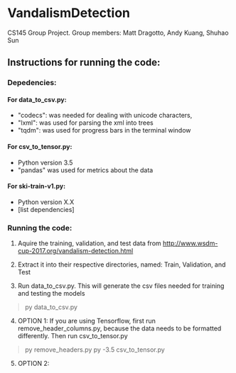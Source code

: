 # VandalismDetection

CS145 Group Project. 
Group members: Matt Dragotto, Andy Kuang, Shuhao Sun

## Instructions for running the code:

### Depedencies:
#### For data_to_csv.py: 
- "codecs": was needed for dealing with unicode characters, 
- "lxml": was used for parsing the xml into trees
- "tqdm": was used for progress bars in the terminal window

#### For csv_to_tensor.py:
- Python version 3.5
- "pandas" was used for metrics about the data

#### For ski-train-v1.py:
- Python version X.X
- [list dependencies]

### Running the code:
1. Aquire the training, validation, and test data from http://www.wsdm-cup-2017.org/vandalism-detection.html


2. Extract it into their respective directories, named: Train, Validation, and Test


3. Run data_to_csv.py. This will generate the csv files needed for training and testing the models
> py data_to_csv.py


4. OPTION 1: If you are using Tensorflow, first run remove_header_columns.py, because the data needs to be formatted differently. Then run csv_to_tensor.py
> py remove_headers.py
> py -3.5 csv_to_tensor.py


5. OPTION 2:


